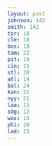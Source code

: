 ```yaml
---
layout: post
johnson: 142
smith: 142
tor: 16
cle: 18
bos: 18
tam: 22
pit: 19
cin: 15
stl: 20
atl: 14
bal: 24
kan: 21
nyy: 21
laa: 15
sdg: 12
was: 14
phi: 20
lad: 15
---
```

